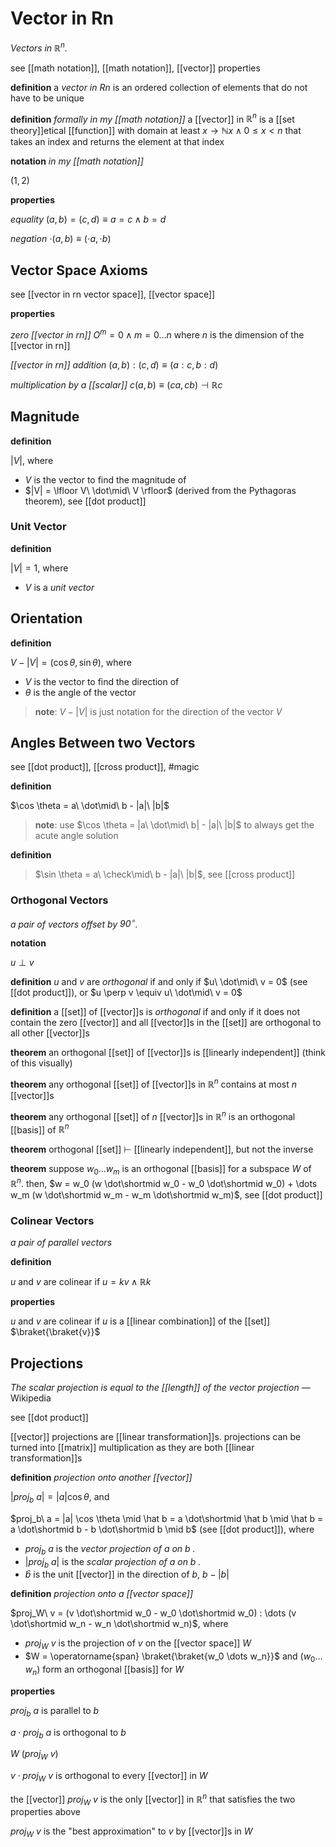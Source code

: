# Vector in Rn

_Vectors in $\mathbb R^n$._

see [[math notation]], [[math notation]], [[vector]] properties

**definition** a _vector in Rn_ is an ordered collection of elements that do not have to be unique

**definition** _formally in my [[math notation]]_ a [[vector]] in $\mathbb R^n$ is a [[set theory]]etical [[function]] with domain at least $x \rightarrow \mathbb N x \land 0 \le x < n$ that takes an index and returns the element at that index

**notation** _in my [[math notation]]_

$(1, 2)$

**properties**

_equality_ $(a, b) = (c, d) \equiv a = c \land b = d$

_negation_ $\cdot(a, b) \equiv (\cdot a, \cdot b)$

## Vector Space Axioms

see [[vector in rn vector space]], [[vector space]]

**properties**

_zero [[vector in rn]]_ $O^m = 0 \land m = 0 \dots n$ where $n$ is the dimension of the [[vector in rn]]

_[[vector in rn]] addition_ $(a, b) : (c, d) \equiv (a : c, b : d)$

_multiplication by a [[scalar]]_ $c(a, b) \equiv (ca, cb) \dashv \mathbb R c$

## Magnitude

**definition**

$|V|$, where

- $V$ is the vector to find the magnitude of
- $|V| = \lfloor V\ \dot\mid\ V \rfloor$ (derived from the Pythagoras theorem), see [[dot product]]

### Unit Vector

**definition**

$|V| = 1$, where

- $V$ is a _unit vector_

## Orientation

**definition**

$V - |V| = (\cos \theta, \sin \theta)$, where

- $V$ is the vector to find the direction of
- $\theta$ is the angle of the vector

> **note**: $V - |V|$ is just notation for the direction of the vector $V$

## Angles Between two Vectors

see [[dot product]], [[cross product]], #magic

**definition**

$\cos \theta = a\ \dot\mid\ b - |a|\ |b|$

> **note**: use $\cos \theta = |a\ \dot\mid\ b| - |a|\ |b|$ to always get the acute angle solution

**definition**

> $\sin \theta = a\ \check\mid\ b - |a|\ |b|$, see [[cross product]]

### Orthogonal Vectors

_a pair of vectors offset by $90^\circ$._

**notation**

$u \perp v$

**definition** $u$ and $v$ are _orthogonal_ if and only if $u\ \dot\mid\ v = 0$ (see [[dot product]]), or $u \perp v \equiv u\ \dot\mid\ v = 0$

**definition** a [[set]] of [[vector]]s is _orthogonal_ if and only if it does not contain the zero [[vector]] and all [[vector]]s in the [[set]] are orthogonal to all other [[vector]]s

**theorem** an orthogonal [[set]] of [[vector]]s is [[linearly independent]] (think of this visually)

**theorem** any orthogonal [[set]] of [[vector]]s in $\mathbb R^n$ contains at most $n$ [[vector]]s

**theorem** any orthogonal [[set]] of $n$ [[vector]]s in $\mathbb R^n$ is an orthogonal [[basis]] of $\mathbb R^n$

**theorem** orthogonal [[set]] $\vdash$ [[linearly independent]], but not the inverse

**theorem** suppose $w_0 \dots w_m$ is an orthogonal [[basis]] for a subspace $W$ of $\mathbb R^n$. then, $w = w_0 (w \dot\shortmid w_0 - w_0 \dot\shortmid w_0) + \dots w_m (w \dot\shortmid w_m - w_m \dot\shortmid w_m)$, see [[dot product]]

### Colinear Vectors

_a pair of parallel vectors_

**definition**

$u$ and $v$ are colinear if $u = kv \land \mathbb R k$

**properties**

$u$ and $v$ are colinear if $u$ is a [[linear combination]] of the [[set]] $\braket{\braket{v}}$

## Projections

_The scalar projection is equal to the [[length]] of the vector projection_ &mdash; Wikipedia

see [[dot product]]

[[vector]] projections are [[linear transformation]]s. projections can be turned into [[matrix]] multiplication as they are both [[linear transformation]]s

**definition** _projection onto another [[vector]]_

$|proj_b\ a| = |a| \cos \theta$, and

$proj_b\ a = |a| \cos \theta \mid \hat b = a \dot\shortmid \hat b \mid \hat b = a \dot\shortmid b - b \dot\shortmid b \mid b$ (see [[dot product]]), where

- $proj_b\ a$ is the _vector projection of $a$ on $b$ ._
- $|proj_b\ a|$ is the _scalar projection of $a$ on $b$ ._
- $\hat b$ is the unit [[vector]] in the direction of $b$, $b - |b|$

**definition** _projection onto a [[vector space]]_

$proj_W\ v = (v \dot\shortmid w_0 - w_0 \dot\shortmid w_0) : \dots (v \dot\shortmid w_n - w_n \dot\shortmid w_n)$, where

- $proj_W\ v$ is the projection of $v$ on the [[vector space]] $W$
- $W = \operatorname{span} \braket{\braket{w_0 \dots w_n}}$ and $(w_0 \dots w_n)$ form an orthogonal [[basis]] for $W$

**properties**

$proj_b\ a$ is parallel to $b$

$a \cdot proj_b\ a$ is orthogonal to $b$

$W\ (proj_W\ v)$

$v \cdot proj_W\ v$ is orthogonal to every [[vector]] in $W$

the [[vector]] $proj_W\ v$ is the only [[vector]] in $\mathbb R^n$ that satisfies the two properties above

$proj_W\ v$ is the "best approximation" to $v$ by [[vector]]s in $W$
